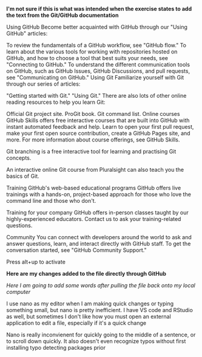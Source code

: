 **I'm not sure if this is what was intended when the exercise states to add the text from the Git/GitHub documentation**

Using GitHub
Become better acquainted with GitHub through our "Using GitHub" articles:

To review the fundamentals of a GitHub workflow, see "GitHub flow."
To learn about the various tools for working with repositories hosted on GitHub, and how to choose a tool that best suits your needs, see "Connecting to GitHub."
To understand the different communication tools on GitHub, such as GitHub Issues, GitHub Discussions, and pull requests, see "Communicating on GitHub."
Using Git
Familiarize yourself with Git through our series of articles:

"Getting started with Git."
"Using Git."
There are also lots of other online reading resources to help you learn Git:

Official Git project site.
ProGit book.
Git command list.
Online courses
GitHub Skills offers free interactive courses that are built into GitHub with instant automated feedback and help. Learn to open your first pull request, make your first open source contribution, create a GitHub Pages site, and more. For more information about course offerings, see GitHub Skills.

Git branching is a free interactive tool for learning and practising Git concepts.

An interactive online Git course from Pluralsight can also teach you the basics of Git.

Training
GitHub's web-based educational programs
GitHub offers live trainings with a hands-on, project-based approach for those who love the command line and those who don't.

Training for your company
GitHub offers in-person classes taught by our highly-experienced educators. Contact us to ask your training-related questions.

Community
You can connect with developers around the world to ask and answer questions, learn, and interact directly with GitHub staff. To get the conversation started, see "GitHub Community Support."

Press alt+up to activate

**Here are my changes added to the file directly through GitHub**


*Here I am going to add some words after pulling the file back onto my local computer*

I use nano as my editor when I am making quick changes or typing something small, but nano is pretty inefficient.
I have VS code and RStudio as well, but sometimes I don't like how you must open an external application to edit a file, especially if it's a quick change

Nano is really inconvienent for quickly going to the middle of a sentence, or to scroll down quickly. It also doesn't even recognize typos without first installing typo detecting packages prior
